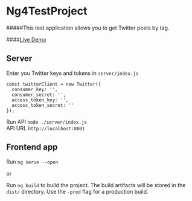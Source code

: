 # Ng4TestProject

#####This test application allows you to get Twitter posts by tag.

####[Live Demo](https://ng4-test-ahodqswpyh.now.sh/)

## Server

Enter you Twitter keys and tokens in `server/index.js`

```
const twitterClient = new Twitter({
  consumer_key: '',
  consumer_secret: '',
  access_token_key: '',
  access_token_secret: ''
});
```

Run API `node ./server/index.js`  
API URL `http://localhost:8001`

## Frontend app

Run `ng serve --open`  

or
  
Run `ng build` to build the project. The build artifacts will be stored in the `dist/` directory. Use the `-prod` flag for a production build.
